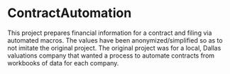 # ContractAutomation

This project prepares financial information for a contract and filing via automated macros. The values have been anonymized/simplified so as to not imitate the original project. The original project was for a local, Dallas valuations company that wanted a process to automate contracts from workbooks of data for each company.
